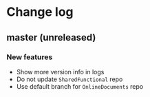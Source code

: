 # Change log

## master (unreleased)

### New features

* Show more version info in logs
* Do not update `SharedFunctional` repo
* Use default branch for `OnlineDocuments` repo
